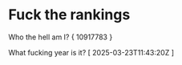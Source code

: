 # Fuck the rankings

Who the hell am I?
{ 10917783 }

What fucking year is it?
[ 2025-03-23T11:43:20Z ]

